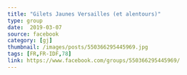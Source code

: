 ```yaml
---
title: "Gilets Jaunes Versailles (et alentours)"
type: group
date:  2019-03-07
source: facebook
category: [gj]
thumbnail: /images/posts/550366295445969.jpg
tags: [FR,FR-IDF,78]
link: https://www.facebook.com/groups/550366295445969/
---
```

